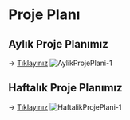 # Proje Planı 
## Aylık Proje Planımız
-> [Tıklayınız](https://github.com/nneslihanyy/BambiHermanos/files/14549886/AylikProjePlani.pdf)
![AylikProjePlani-1](https://github.com/nneslihanyy/BambiHermanos/assets/95581001/a3723b76-080d-40eb-b15a-cdd58c1fa666)

## Haftalık Proje Planımız 
-> [Tıklayınız](https://github.com/nneslihanyy/BambiHermanos/files/14549887/HaftalikProjePlani.pdf)
![HaftalikProjePlani-1](https://github.com/nneslihanyy/BambiHermanos/assets/95581001/72ddfc24-fcb8-48bc-9dfa-e4cd18f802e7)
